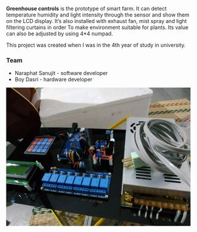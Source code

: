 **Greenhouse controls** is the prototype of smart farm. It can detect temperature humidity and light intensity through the sensor and show them on the LCD display. It’s also installed with exhaust fan, mist spray and light filtering curtains in order
To make environment suitable for plants. Its value can also be adjusted by using 4*4 numpad.

This project was created when I was in the 4th year of study in university.

### Team

- Naraphat Sanujit - software developer
- Boy Dasri - hardware developer

<img src="/project.jpg" alt="project" width="500">
